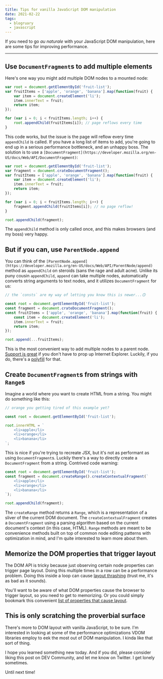 ```yaml
---
title: Tips for vanilla JavaScript DOM manipulation
date: 2021-02-22
tags: 
  - blogruary
  - javascript
---
```


If you need to go *au naturale* with your JavaScript DOM manipulation, here are some tips for improving performance.

---

## Use `DocumentFragment`s to add multiple elements

Here's one way you might add multiple DOM nodes to a mounted node:

```jsx
var root = document.getElementById('fruit-list');
var fruitItems = ['apple', 'orange', 'banana'].map(function(fruit) {
	var item = document.createElement('li');
	item.innerText = fruit;
	return item;
});

for (var i = 0; i < fruitItems.length; i++) {
	root.appendChild(fruitItems[i]); // page reflows every time
}
```

This code works, but the issue is the page will reflow every time `appendChild` is called. If you have a long list of items to add, you're going to end up in a serious performance bottleneck, and an unhappy boss. The solution is to use a `[DocumentFragment](https://developer.mozilla.org/en-US/docs/Web/API/DocumentFragment)`:

```jsx
var root = document.getElementById('fruit-list');
var fragment = document.crateDocumentFragment();
var fruitItems = ['apple', 'orange', 'banana'].map(function(fruit) {
	var item = document.createElement('li');
	item.innerText = fruit;
	return item;
});

for (var i = 0; i < fruitItems.length; i++) {
	fragment.appendChild(fruitItems[i]); // no page reflow!
}

root.appendChild(fragment);
```

The `appendChild` method is only called once, and this makes browsers (and my boss) very happy.

## But if you can, use `ParentNode.append`

You can think of the `[ParentNode.append](https://developer.mozilla.org/en-US/docs/Web/API/ParentNode/append)` method as `appendChild` on steroids (sans the rage and adult acne). Unlike its puny cousin `appendChild`, `append` can take multiple nodes, automatically converts string arguments to text nodes, and it utilizes `DocumentFragment` for us:

```jsx
// the `consts` are my way of letting you know this is newer...🙃

const root = document.getElementById('fruit-list');
const fragment = document.crateDocumentFragment();
const fruitItems = ['apple', 'orange', 'banana'].map(function(fruit) {
	const item = document.createElement('li');
	item.innerText = fruit;
	return item;
});

root.append(...fruitItems);
```

This is the most convenient way to add multiple nodes to a parent node. [Support is great](https://caniuse.com/mdn-api_element_append) if you don't have to prop up Internet Explorer. Luckily, if you do, there's a [polyfill](https://developer.mozilla.org/en-US/docs/Web/API/ParentNode/append#polyfill) for that.

## Create `DocumentFragment`s from strings with `Range`s

Imagine a world where you want to create HTML from a string. You might do something like this:

```jsx
// orange you getting tired of this example yet?

const root = document.getElementById('fruit-list');

root.innerHTML = `
	<li>apple</li>
	<li>orange</li>
	<li>banana</li>
`;
```

This is nice if you're trying to recreate JSX, but it's not as performant as using `DocumentFragment`s. Luckily there's a way to directly create a `DocumentFragment` from a string. Contrived code warning:

```jsx
const root = document.getElementById('fruit-list');
const fragment = document.createRange().createContextualFragment(`
	<li>apple</li>
	<li>orange</li>
	<li>banana</li>
`);

root.appendChild(fragment);
```

The `createRange` method returns a `Range`, which is a representation of a sliver of the current DOM document. The `createContextualFragment` creates a `DocumentFragment` using a parsing algorithm based on the current document's context (in this case, HTML). `Range` methods are meant to be convenience methods built on top of common node editing patterns with optimization in mind, and I'm quite interested to learn more about them.

## Memorize the DOM properties that trigger layout

The DOM API is tricky because just observing certain node properties can trigger page layout. Doing this multiple times in a row can be a performance problem. Doing this inside a loop can cause [layout thrashing](https://developers.google.com/web/fundamentals/performance/rendering/avoid-large-complex-layouts-and-layout-thrashing) (trust me, it's as bad as it sounds).

You'll want to be aware of what DOM properties cause the browser to trigger layout, so you need to get to memorizing. Or you could simply bookmark this convenient [list of properties that cause layout](https://gist.github.com/paulirish/5d52fb081b3570c81e3a).

## This is only scratching the proverbial surface

There's more to DOM layout with vanilla JavaScript, to be sure. I'm interested in looking at some of the performance optimizations VDOM libraries employ to eek the most out of DOM manipulation. I kinda like that sort of thing.

I hope you learned something new today. And if you did, please consider liking this post on DEV Community, and let me know on Twitter. I get lonely sometimes.

Until next time!

